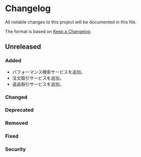 # Changelog
All notable changes to this project will be documented in this file.

The format is based on [Keep a Changelog](http://keepachangelog.com/).

## Unreleased
### Added
- パフォーマンス検索サービスを追加。
- 注文取引サービスを追加。
- 返品取引サービスを追加。

### Changed

### Deprecated

### Removed

### Fixed

### Security
